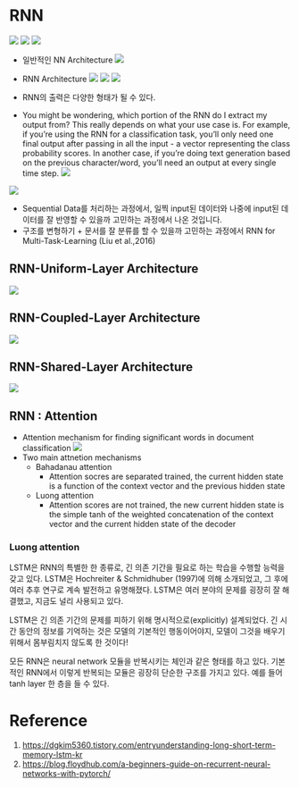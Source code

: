 # RNN 
![](images/2023-05-03-18-43-23.png)
![](images/2023-05-03-18-46-13.png)
![](images/2023-05-03-18-48-08.png)

* 일반적인 NN Architecture ![](images/2023-05-03-18-51-55.png)
* RNN Architecture ![](images/2023-05-03-18-53-14.png)
![](images/2023-05-03-19-11-59.png)
![](images/2023-05-03-19-22-30.png)

* RNN의 출력은 다양한 형태가 될 수 있다.
* You might be wondering, which portion of the RNN do I extract my output from? This really depends on what your use case is. For example, if you’re using the RNN for a classification task, you’ll only need one final output after passing in all the input - a vector representing the class probability scores. In another case, if you’re doing text generation based on the previous character/word, you’ll need an output at every single time step. ![](images/2023-05-03-19-47-53.png)


![](images/2023-05-03-18-24-01.png)
* Sequential Data를 처리하는 과정에서, 일찍 input된 데이터와 나중에 input된 데이터를 잘 반영할 수 있을까 고민하는 과정에서 나온 것입니다.
* 구조를 변형하기 + 문서를 잘 분류를 할 수 있을까 고민하는 과정에서 RNN for Multi-Task-Learning (Liu et al.,2016)
## RNN-Uniform-Layer Architecture 
![](images/2023-05-03-18-29-17.png)

## RNN-Coupled-Layer Architecture 
![](images/2023-05-03-18-30-58.png)

## RNN-Shared-Layer Architecture 
![](images/2023-05-03-18-31-58.png)


## RNN : Attention
* Attention mechanism for finding significant words in document classification 
![](images/2023-05-03-18-36-38.png)
* Two main attnetion mechanisms
  * Bahadanau attention
    * Attention socres are separated trained, the current hidden state is a function of the context vector and the previous hidden state
  * Luong attention
    * Attention scores are not trained, the new current hidden state is the simple tanh of the weighted concatenation of the context vector and the current hidden state of the decoder 

### Luong attention










LSTM은 RNN의 특별한 한 종류로, 긴 의존 기간을 필요로 하는 학습을 수행할 능력을 갖고 있다. LSTM은 Hochreiter & Schmidhuber (1997)에 의해 소개되었고, 그 후에 여러 추후 연구로 계속 발전하고 유명해졌다. LSTM은 여러 분야의 문제를 굉장히 잘 해결했고, 지금도 널리 사용되고 있다.

LSTM은 긴 의존 기간의 문제를 피하기 위해 명시적으로(explicitly) 설계되었다. 긴 시간 동안의 정보를 기억하는 것은 모델의 기본적인 행동이어야지, 모델이 그것을 배우기 위해서 몸부림치지 않도록 한 것이다!

모든 RNN은 neural network 모듈을 반복시키는 체인과 같은 형태를 하고 있다. 기본적인 RNN에서 이렇게 반복되는 모듈은 굉장히 단순한 구조를 가지고 있다. 예를 들어 tanh layer 한 층을 들 수 있다.



# Reference
1. https://dgkim5360.tistory.com/entryunderstanding-long-short-term-memory-lstm-kr
2. https://blog.floydhub.com/a-beginners-guide-on-recurrent-neural-networks-with-pytorch/


